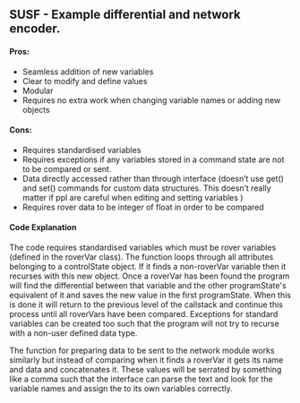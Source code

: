 ## SUSF - Example differential and network encoder.

#### Pros:
- Seamless addition of new variables
- Clear to modify and define values 
- Modular
- Requires no extra work when changing variable names or adding new objects

#### Cons:
- Requires standardised variables
- Requires exceptions if any variables stored in a command state are not to be compared or sent.
- Data directly accessed rather than through interface (doesn’t use get() and set() commands for custom data structures. This doesn’t really matter if ppl are careful when editing and setting variables )
- Requires rover data to be integer of float in order to be compared

#### Code Explanation
The code requires standardised variables which must be rover variables (defined in the roverVar class). 
The function loops through all attributes belonging to a controlState object. If it finds a non-roverVar variable then it recurses with this new object. Once a roverVar has been found the program will find the differential between that variable and the other programState's equivalent of it and saves the new value in the first programState. When this is done it will return to the previous level of the callstack and continue this process until all roverVars have been compared. 
Exceptions for standard variables can be created too such that the program will not try to recurse with a non-user defined data type.

The function for preparing data to be sent to the network module works similarly but instead of comparing when it finds a roverVar it gets its name and data and concatenates it. These values will be serrated by something like a comma such that the interface can parse the text and look for the variable names and assign the to its own variables correctly.



